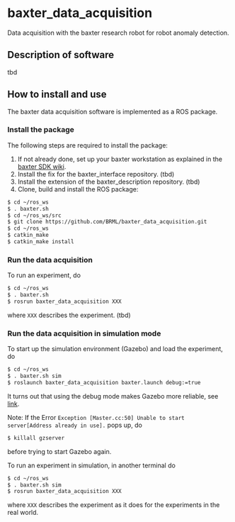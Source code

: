 # baxter_data_acquisition
Data acquisition with the baxter research robot for robot anomaly detection.

## Description of software
tbd

## How to install and use
The baxter data acquisition software is implemented as a ROS package.

### Install the package
The following steps are required to install the package:

1. If not already done, set up your baxter workstation as explained in the 
[baxter SDK wiki](http://sdk.rethinkrobotics.com/wiki/Workstation_Setup).
1. Install the fix for the baxter_interface repository. (tbd)
1. Install the extension of the baxter_description repository. (tbd)
1. Clone, build and install the ROS package:
```bash
$ cd ~/ros_ws
$ . baxter.sh
$ cd ~/ros_ws/src
$ git clone https://github.com/BRML/baxter_data_acquisition.git
$ cd ~/ros_ws
$ catkin_make
$ catkin_make install
```

### Run the data acquisition
To run an experiment, do
```bash
$ cd ~/ros_ws
$ . baxter.sh
$ rosrun baxter_data_acquisition XXX
```
where `XXX` describes the experiment. (tbd)

### Run the data acquisition in simulation mode
To start up the simulation environment (Gazebo) and load the experiment, do
```bash
$ cd ~/ros_ws
$ . baxter.sh sim
$ roslaunch baxter_data_acquisition baxter.launch debug:=true
```
It turns out that using the debug mode makes Gazebo more reliable, see 
[link](http://answers.gazebosim.org/question/5115/on-startup-of-gazebo-i-get-intermittent-error/).

Note: If the Error `Exception [Master.cc:50] Unable to start server[Address already in use].` 
pops up, do
```bash
$ killall gzserver
```
before trying to start Gazebo again.

To run an experiment in simulation, in another terminal do
```bash
$ cd ~/ros_ws
$ . baxter.sh sim
$ rosrun baxter_data_acquisition XXX
```
where `XXX` describes the experiment as it does for the experiments in the 
real world.


